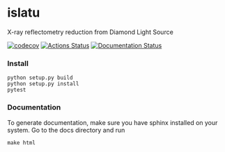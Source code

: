 # islatu

X-ray reflectometry reduction from Diamond Light Source

[![codecov](https://codecov.io/gh/RBrearton/islatu/branch/master/graph/badge.svg?token=FGIV0MVHS8)](https://codecov.io/gh/RBrearton/islatu)
[![Actions Status](https://github.com/RBrearton/islatu/workflows/pytest/badge.svg)](https://github.com/pytest/islatu/actions)
[![Documentation Status](https://readthedocs.org/projects/islatu/badge/?version=latest)](https://islatu.readthedocs.io/en/latest/?badge=latest)

### Install

```
python setup.py build
python setup.py install
pytest
```

### Documentation

To generate documentation, make sure you have sphinx installed on your system.
Go to the docs directory and run

```
make html
```
